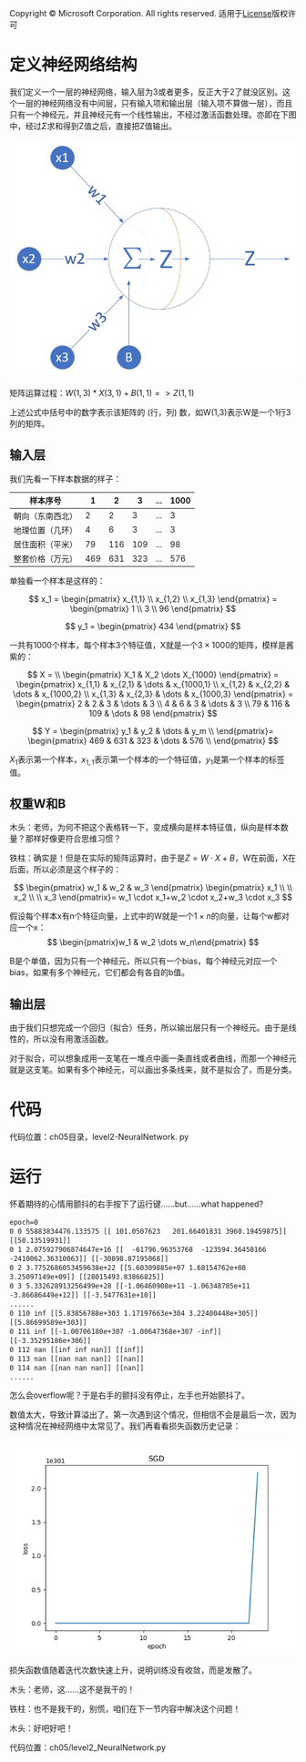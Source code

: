 Copyright © Microsoft Corporation. All rights reserved.
  适用于[License](https://github.com/Microsoft/ai-edu/blob/master/LICENSE.md)版权许可
  

# 定义神经网络结构

我们定义一个一层的神经网络，输入层为3或者更多，反正大于2了就没区别。这个一层的神经网络没有中间层，只有输入项和输出层（输入项不算做一层），而且只有一个神经元，并且神经元有一个线性输出，不经过激活函数处理。亦即在下图中，经过$\Sigma$求和得到Z值之后，直接把Z值输出。

<img src=".\Images\5\setup.jpg" width="600">

矩阵运算过程：$W(1,3) * X(3,1) + B(1,1) => Z(1,1)$

上述公式中括号中的数字表示该矩阵的 (行，列) 数，如W(1,3)表示W是一个1行3列的矩阵。

## 输入层

我们先看一下样本数据的样子：


|样本序号|1|2|3|...|1000|
|---|---|----|---|--|--|
|朝向（东南西北）|2|2|3|...|3|
|地理位置（几环）|4|6|3|...|3|
|居住面积（平米）|79|116|109|...|98|
|整套价格（万元）|469|631|323|...|576|


单独看一个样本是这样的：

$$
x_1 =
\begin{pmatrix}
x_{1,1} \\
x_{1,2} \\
x_{1,3}
\end{pmatrix} = 
\begin{pmatrix}
1 \\
3 \\
96
\end{pmatrix} 
$$

$$
y_1 = \begin{pmatrix} 434 \end{pmatrix}
$$


一共有1000个样本，每个样本3个特征值，X就是一个$3 \times 1000$的矩阵，模样是酱紫的：

$$
X = \\
\begin{pmatrix} 
X_1 & X_2 \dots X_{1000}
\end{pmatrix} =
\begin{pmatrix} 
x_{1,1} & x_{2,1} & \dots & x_{1000,1} \\
x_{1,2} & x_{2,2} & \dots & x_{1000,2} \\
x_{1,3} & x_{2,3} & \dots & x_{1000,3}
\end{pmatrix} = 
\begin{pmatrix}
2 & 2 & 3 & \dots & 3 \\
4 & 6 & 3 & \dots & 3 \\
79 & 116 & 109 & \dots & 98
\end{pmatrix} 
$$

$$
Y =
\begin{pmatrix}
y_1 & y_2 & \dots & y_m \\
\end{pmatrix}=
\begin{pmatrix}
469 & 631 & 323 & \dots & 576 \\
\end{pmatrix}
$$


$X_1$表示第一个样本，$x_{1,1}$表示第一个样本的一个特征值，$y_1$是第一个样本的标签值。

## 权重W和B

木头：老师，为何不把这个表格转一下，变成横向是样本特征值，纵向是样本数量？那样好像更符合思维习惯？

铁柱：确实是！但是在实际的矩阵运算时，由于是$Z=W \cdot X+B$，W在前面，X在后面，所以必须是这个样子的：

$$
\begin{pmatrix}
w_1 & w_2 & w_3
\end{pmatrix}
\begin{pmatrix}
x_1 \\
\\
x_2 \\
\\
x_3
\end{pmatrix}=
w_1 \cdot x_1+w_2 \cdot x_2+w_3 \cdot x_3
$$

假设每个样本x有n个特征向量，上式中的W就是一个$1 \times n$的向量，让每个w都对应一个x：
$$
\begin{pmatrix}w_1 & w_2 \dots w_n\end{pmatrix}
$$

B是个单值，因为只有一个神经元，所以只有一个bias，每个神经元对应一个bias，如果有多个神经元，它们都会有各自的b值。

## 输出层

由于我们只想完成一个回归（拟合）任务，所以输出层只有一个神经元。由于是线性的，所以没有用激活函数。

对于拟合，可以想象成用一支笔在一堆点中画一条直线或者曲线，而那一个神经元就是这支笔。如果有多个神经元，可以画出多条线来，就不是拟合了，而是分类。


# 代码

代码位置：ch05目录，level2-NeuralNetwork. py

# 运行

怀着期待的心情用颤抖的右手按下了运行键......but......what happened?

```
epoch=0
0 0 55883834476.133575 [[ 101.0507623   201.66401831 3960.19459875]] [[50.13519931]]
0 1 2.075927906874647e+16 [[  -61796.96353768  -123594.36458166 -2410062.36310063]] [[-30898.87195068]]
0 2 3.7752686053459638e+22 [[5.60309885e+07 1.68154762e+08 3.25097149e+09]] [[28015493.83866825]]
0 3 5.332628913256499e+28 [[-1.06460908e+11 -1.06348785e+11 -3.86686449e+12]] [[-3.5477631e+10]]
......
0 110 inf [[5.83856788e+303 1.17197663e+304 3.22400448e+305]] [[5.86699589e+303]]
0 111 inf [[-1.00706180e+307 -1.00647368e+307 -inf]] [[-3.35295186e+306]]
0 112 nan [[inf inf nan]] [[inf]]
0 113 nan [[nan nan nan]] [[nan]]
0 114 nan [[nan nan nan]] [[nan]]
......
```

怎么会overflow呢？于是右手的颤抖没有停止，左手也开始颤抖了。

数值太大，导致计算溢出了。第一次遇到这个情况，但相信不会是最后一次，因为这种情况在神经网络中太常见了。我们再看看损失函数历史记录：

<img src=".\Images\5\wrong_loss.png">

损失函数值随着迭代次数快速上升，说明训练没有收敛，而是发散了。

木头：老师，这......这不是我干的！

铁柱：也不是我干的，别慌，咱们在下一节内容中解决这个问题！

木头：好吧好吧！

代码位置：ch05/level2_NeuralNetwork.py